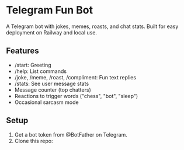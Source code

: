 # Telegram Fun Bot

A Telegram bot with jokes, memes, roasts, and chat stats. Built for easy deployment on Railway and local use.

## Features

- /start: Greeting
- /help: List commands
- /joke, /meme, /roast, /compliment: Fun text replies
- /stats: See user message stats
- Message counter (top chatters)
- Reactions to trigger words ("chess", "bot", "sleep")
- Occasional sarcasm mode

## Setup

1. Get a bot token from @BotFather on Telegram.
2. Clone this repo:
